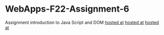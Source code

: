 # WebApps-F22-Assignment-6
Assignment introduction to Java Script and DOM
[hosted at](https://44-563-web-apps-f22.github.io/44563-webapps-assignment-6-Amireddy1/musician.html)
[hosted at](https://44-563-web-apps-f22.github.io/44563-webapps-assignment-6-Amireddy1/discount.html)
[hosted at](https://44-563-web-apps-f22.github.io/44563-webapps-assignment-6-Amireddy1/vacation.html)

